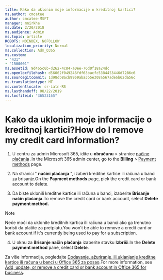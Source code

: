 ```yaml
---
title: Kako da uklonim moje informacije o kreditnoj kartici?
ms.author: cmcatee
author: cmcatee-MSFT
manager: mnirkhe
ms.date: 2/20/2018
ms.audience: Admin
ms.topic: article
ROBOTS: NOINDEX, NOFOLLOW
localization_priority: Normal
ms.collection: Adm_O365
ms.custom:
- "431"
- "1500001"
ms.assetid: 9d465c0b-d262-4c84-a0ee-76d0f18a24dc
ms.openlocfilehash: d56062f049246fdf63bacfc5884453446d7286c6
ms.sourcegitcommit: 1d98db8acb9959aba3b5e308a567ade6b62da56c
ms.translationtype: MT
ms.contentlocale: sr-Latn-RS
ms.lasthandoff: 08/22/2019
ms.locfileid: "36523165"
---
```

# <a name="how-do-i-remove-my-credit-card-information"></a><span data-ttu-id="660e8-102">Kako da uklonim moje informacije o kreditnoj kartici?</span><span class="sxs-lookup"><span data-stu-id="660e8-102">How do I remove my credit card information?</span></span>

1. <span data-ttu-id="660e8-103">U centru za admin Microsoft 365, idite u **obračunu** \> stranice [načine plaćanja](https://go.microsoft.com/fwlink/p/?linkid=2018806) .</span><span class="sxs-lookup"><span data-stu-id="660e8-103">In the Microsoft 365 admin center, go to the **Billing** \> [Payment methods](https://go.microsoft.com/fwlink/p/?linkid=2018806) page.</span></span>

2. <span data-ttu-id="660e8-104">Na stranici " **načini plaćanja** ", izaberi kreditne kartice ili računa u banci za brisanje.</span><span class="sxs-lookup"><span data-stu-id="660e8-104">On the **Payment methods** page, pick the credit card or bank account to delete.</span></span>

3. <span data-ttu-id="660e8-105">Da biste uklonili kreditne kartice ili računa u banci, izaberite **Brisanje način plaćanja.**</span><span class="sxs-lookup"><span data-stu-id="660e8-105">To remove the credit card or bank account, select **Delete payment method.**</span></span>

> [!NOTE]
> <span data-ttu-id="660e8-106">Neće moći da uklonite kreditnih kartica ili računa u banci ako ga trenutno koristi da platite za pretplatu.</span><span class="sxs-lookup"><span data-stu-id="660e8-106">You won't be able to remove a credit card or bank account if it's currently being used to pay for a subscription.</span></span>

4. <span data-ttu-id="660e8-107">U oknu za **Brisanje način plaćanja** izaberite stavku **Izbriši**.</span><span class="sxs-lookup"><span data-stu-id="660e8-107">In the **Delete payment method** pane, select **Delete**.</span></span>

<span data-ttu-id="660e8-108">Za više informacija, pogledajte [Dodavanje, ažuriranje, ili uklanjanje kreditne kartice ili računa u banci u Office 365 za posao](https://docs.microsoft.com/office365/admin/subscriptions-and-billing/add-update-or-remove-credit-card-or-bank-account).</span><span class="sxs-lookup"><span data-stu-id="660e8-108">For more information, see [Add, update, or remove a credit card or bank account in Office 365 for business](https://docs.microsoft.com/office365/admin/subscriptions-and-billing/add-update-or-remove-credit-card-or-bank-account).</span></span>